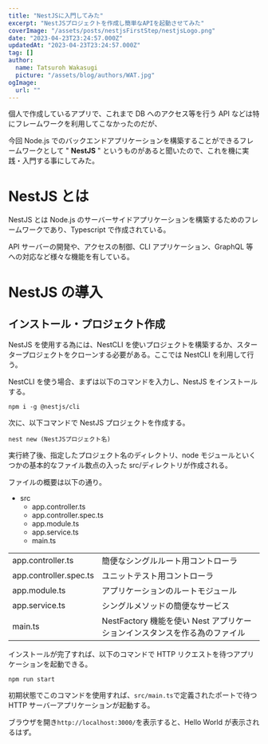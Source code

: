 ```yaml
---
title: "NestJSに入門してみた"
excerpt: "NestJSプロジェクトを作成し簡単なAPIを起動させてみた"
coverImage: "/assets/posts/nestjsFirstStep/nestjsLogo.png"
date: "2023-04-23T23:24:57.000Z"
updatedAt: "2023-04-23T23:24:57.000Z"
tag: []
author:
  name: Tatsuroh Wakasugi
  picture: "/assets/blog/authors/WAT.jpg"
ogImage:
  url: ""
---
```


個人で作成しているアプリで、これまで DB へのアクセス等を行う API などは特にフレームワークを利用してこなかったのだが、

今回 Node.js でのバックエンドアプリケーションを構築することができるフレームワークとして " **NestJS** " というものがあると聞いたので、これを機に実践・入門する事にしてみた。

# NestJS とは

NestJS とは Node.js のサーバーサイドアプリケーションを構築するためのフレームワークであり、Typescript で作成されている。

API サーバーの開発や、アクセスの制御、CLI アプリケーション、GraphQL 等への対応など様々な機能を有している。

# NestJS の導入

## インストール・プロジェクト作成

NestJS を使用する為には、NestCLI を使いプロジェクトを構築するか、スタータープロジェクトをクローンする必要がある。ここでは NestCLI を利用して行う。

NestCLI を使う場合、まずは以下のコマンドを入力し、NestJS をインストールする。

```shell
npm i -g @nestjs/cli
```

次に、以下コマンドで NestJS プロジェクトを作成する。

```shell
nest new (NestJSプロジェクト名)
```

実行終了後、指定したプロジェクト名のディレクトリ、node モジュールといくつかの基本的なファイル数点の入った src/ディレクトリが作成される。

ファイルの概要は以下の通り。

- src
  - app.controller.ts
  - app.controller.spec.ts
  - app.module.ts
  - app.service.ts
  - main.ts

|                        |                                                                            |
| :--------------------- | :------------------------------------------------------------------------- |
| app.controller.ts      | 簡便なシングルルート用コントローラ                                         |
| app.controller.spec.ts | ユニットテスト用コントローラ                                               |
| app.module.ts          | アプリケーションのルートモジュール                                         |
| app.service.ts         | シングルメソッドの簡便なサービス                                           |
| main.ts                | NestFactory 機能を使い Nest アプリケーションインスタンスを作る為のファイル |

インストールが完了すれば、以下のコマンドで HTTP リクエストを待つアプリケーションを起動できる。

```shell
npm run start
```

初期状態でこのコマンドを使用すれば、`src/main.ts`で定義されたポートで待つ HTTP サーバーアプリケーションが起動する。

ブラウザを開き`http://localhost:3000/`を表示すると、Hello World が表示されるはず。
